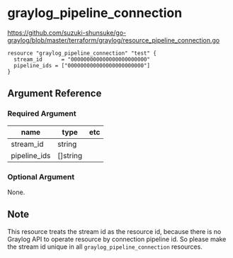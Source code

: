 # graylog_pipeline_connection

https://github.com/suzuki-shunsuke/go-graylog/blob/master/terraform/graylog/resource_pipeline_connection.go

```
resource "graylog_pipeline_connection" "test" {
  stream_id      = "000000000000000000000000"
  pipeline_ids = ["000000000000000000000000"]
}
```

## Argument Reference

### Required Argument

name | type | etc
--- | --- | ---
stream_id | string |
pipeline_ids | []string |

### Optional Argument

None.

## Note

This resource treats the stream id as the resource id,
because there is no Graylog API to operate resource by connection pipeline id.
So please make the stream id unique in all `graylog_pipeline_connection` resources.
